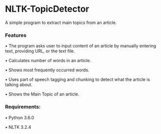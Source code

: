 # NLTK-TopicDetector



A simple program to extract main topics from an article.



### Features



• The program asks user to input content of an article by manually entering text, providing URL, or the text file. 

• Calculates number of words in an article. 

• Shows most frequently occurred words. 

• Uses part of speech tagging and chunking to detect what the article is talking about. 

• Shows the Main Topic of an article. 



### Requirements: 



• Python 3.6.0 

• NLTK 3.2.4 
